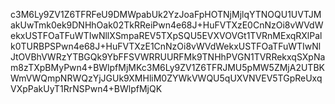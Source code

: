 c3M6Ly9ZV1Z6TFRFeU9DMWpabUk2YzJoaFpHOTNjMjlqYTNOQU1UVTJMakUwTmk0ek9DNHhOak02TkRReiPwn4e68J+HuFVTXzE0CnNzOi8vWVdWekxUSTFOaTFuWTIwNllXSmpaREV5TXpSQU5EVXVOVGt1TVRnMExqRXlPalk0TURBPSPwn4e68J+HuFVTXzE1CnNzOi8vWVdWekxUSTFOaTFuWTIwNlJtOVBhVWRzYTBGQk9YbFFSVWRRUURFMk9TNHhPVGN1TVRRekxqSXpNam8zTXpBMyPwn4+BWlpfMjMKc3M6Ly9ZV1Z6TFRJMU5pMW5ZMjA2UTBKWmVWQmpNRWQzYjJGUk9XMHliM0ZYWkVWQU5qUXVNVEV5TGpReUxqVXpPakUyT1RrNSPwn4+BWlpfMjQK